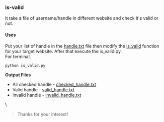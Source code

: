 ### is-valid
It take a file of username/handle in different website and check it's valid or not.

#### Uses
Put your list of handle in the [handle.txt](data/handle.txt) file then modify the [is_valid](https://github.com/Saikat-S/is-valid/blob/ebeafeb7addbc0396e98ab641264b7f52dfa1d11/is_valid.py#L3) function for your target website. After that execute the is_valid.py.\
For terminal,
```bash
python is_valid.py
```
**Output Files**
* All checked handle - [checked_handle.txt](data/checked_handle.txt)
* Valid handle - [valid_handle.txt](data/valid_handle.txt)
* Invalid handle - [invalid_handle.txt](data/invalid_handle.txt)

\
> Thanks for your interest!

